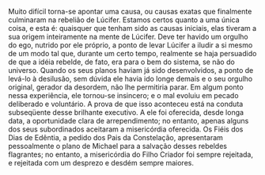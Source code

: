 ﻿Muito difícil torna-se apontar uma causa, ou causas exatas que finalmente culminaram na rebelião de Lúcifer. Estamos certos quanto a uma única coisa, e esta é: quaisquer que tenham sido as causas iniciais, elas tiveram a sua origem inteiramente na mente de Lúcifer. Deve ter havido um orgulho do ego, nutrido por ele próprio, a ponto de levar Lúcifer a iludir a si mesmo de um modo tal que, durante um certo tempo, realmente se haja persuadido de que a idéia rebelde, de fato, era para o bem do sistema, se não do universo. Quando os seus planos haviam já sido desenvolvidos, a ponto de levá-lo à desilusão, sem dúvida ele havia ido longe demais e o seu orgulho original, gerador da desordem, não lhe permitiria parar. Em algum ponto nessa experiência, ele tornou-se insincero; e o mal evoluiu em pecado deliberado e voluntário. A prova de que isso aconteceu está na conduta subseqüente desse brilhante executivo. A ele foi oferecida, desde longa data, a oportunidade clara de arrependimento; no entanto, apenas alguns dos seus subordinados aceitaram a misericórdia oferecida. Os Fiéis dos Dias de Edêntia, a pedido dos Pais da Constelação, apresentaram pessoalmente o plano de Michael para a salvação desses rebeldes flagrantes; no entanto, a misericórdia do Filho Criador foi sempre rejeitada, e rejeitada com um desprezo e desdém sempre maiores.